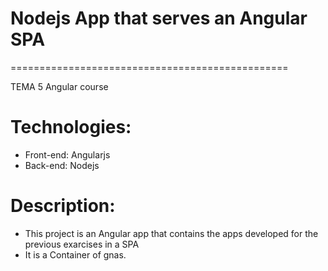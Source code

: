 # Nodejs App that serves an Angular SPA
================================================

TEMA 5
Angular course

# Technologies:

 * Front-end: Angularjs
 * Back-end: Nodejs

# Description:

 * This project is an Angular app that contains the apps developed for the previous exarcises in a SPA
 * It is a Container of gnas.
